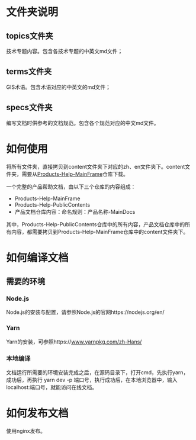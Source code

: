 # 文件夹说明
## topics文件夹
技术专题内容。包含各技术专题的中英文md文件；
## terms文件夹
GIS术语。包含术语对应的中英文的md文件；
## specs文件夹
编写文档时供参考的文档规范。包含各个规范对应的中文md文件。
# 如何使用
将所有文件夹，直接拷贝到content文件夹下对应的zh、en文件夹下。content文件夹，需要从[Products-Help-MainFrame](https://github.com/SuperMap/Products-Help-MainFrame "文档主框架")仓库下载。

一个完整的产品帮助文档，由以下三个仓库的内容组成：
- Products-Help-MainFrame 
- Products-Help-PublicContents
- 产品文档仓库内容：命名规则：产品名称-MainDocs

其中，Products-Help-PublicContents仓库中的所有内容，产品文档仓库中的所有内容，都需要拷贝到Products-Help-MainFrame仓库中的content文件夹下。

# 如何编译文档
## 需要的环境
### Node.js
Node.js的安装与配置，请参照Node.js的官网https://nodejs.org/en/
### Yarn
Yarn的安装，可参照https://www.yarnpkg.com/zh-Hans/
### 本地编译
文档运行所需要的环境安装完成之后，在源码目录下，打开cmd，先执行yarn，成功后，再执行 yarn dev -p 端口号，执行成功后，在本地浏览器中，输入 localhost:端口号，就能访问在线文档。

# 如何发布文档
使用nginx发布。
